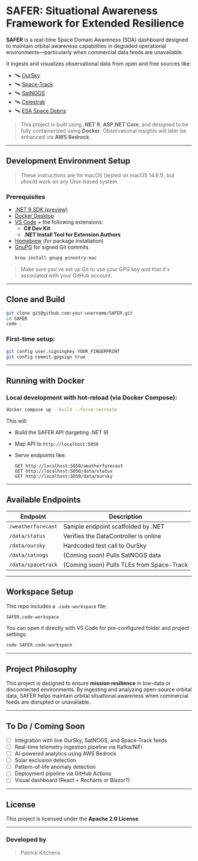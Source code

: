 # SAFER: Situational Awareness Framework for Extended Resilience

**SAFER** is a real-time Space Domain Awareness (SDA) dashboard designed to maintain orbital awareness capabilities in degraded operational environments—particularly when commercial data feeds are unavailable.

It ingests and visualizes observational data from open and free sources like:
- 🛰️ [OurSky](https://www.oursky.com/)
- 🛰️ [Space-Track](https://www.space-track.org/)
- 🛰️ [SatNOGS](https://network.satnogs.org/)
- 🛰️ [Celestrak](https://celestrak.org/)
- 🛰️ [ESA Space Debris](https://www.esa.int/Safety_Security/Space_Debris)

> This project is built using **.NET 9**, **ASP.NET Core**, and designed to be fully containerized using **Docker**. Observational insights will later be enhanced via **AWS Bedrock**.

---

## Development Environment Setup

> These instructions are for macOS (tested on macOS 14.6.1), but should work on any Unix-based system.

### Prerequisites

- [.NET 9 SDK (preview)](https://dotnet.microsoft.com/en-us/download/dotnet/9.0)
- [Docker Desktop](https://www.docker.com/products/docker-desktop/)
- [VS Code](https://code.visualstudio.com/) + the following extensions:
  - **C# Dev Kit**
  - **.NET Install Tool for Extension Authors**
- [Homebrew](https://brew.sh/) (for package installation)
- [GnuPG](https://gnupg.org/) for signed Git commits
  ```bash
  brew install gnupg pinentry-mac
  ```

> Make sure you've set up Git to use your GPG key and that it's associated with your GitHub account.

---

## Clone and Build

```bash
git clone git@github.com:your-username/SAFER.git
cd SAFER
code .
```

### First-time setup:

```bash
git config user.signingkey YOUR_FINGERPRINT
git config commit.gpgsign true
```

---

## Running with Docker

### Local development with hot-reload (via Docker Compose):

```bash
docker compose up --build --force-recreate
```

This will:
- Build the SAFER API (targeting .NET 9)
- Map API to `http://localhost:5050`
- Serve endpoints like:

  ```
  GET http://localhost:5050/weatherforecast
  GET http://localhost:5050/data/status
  GET http://localhost:5050/data/oursky
  ```

---

## Available Endpoints

| Endpoint                   | Description                               |
|----------------------------|-------------------------------------------|
| `/weatherforecast`         | Sample endpoint scaffolded by .NET        |
| `/data/status`             | Verifies the DataController is online     |
| `/data/oursky`             | Hardcoded test call to OurSky             |
| `/data/satnogs`            | (Coming soon) Pulls SatNOGS data          |
| `/data/spacetrack`         | (Coming soon) Pulls TLEs from Space-Track |

---

## Workspace Setup

This repo includes a `.code-workspace` file:
```bash
SAFER.code-workspace
```

You can open it directly with VS Code for pre-configured folder and project settings:

```bash
code SAFER.code-workspace
```

---

## Project Philosophy

This project is designed to ensure **mission resilience** in low-data or disconnected environments. By ingesting and analyzing open-source orbital data, SAFER helps maintain orbital situational awareness when commercial feeds are disrupted or unavailable.

---

## To Do / Coming Soon

- [ ] Integration with live OurSky, SatNOGS, and Space-Track feeds
- [ ] Real-time telemetry ingestion pipeline via Kafka/NiFi
- [ ] AI-powered analytics using AWS Bedrock
- [ ] Solar exclusion detection
- [ ] Pattern-of-life anomaly detection
- [ ] Deployment pipeline via GitHub Actions
- [ ] Visual dashboard (React + Recharts or Blazor?)

---

## License

This project is licensed under the **Apache 2.0 License**.

---

### Developed by

> Patrick Kitchens
